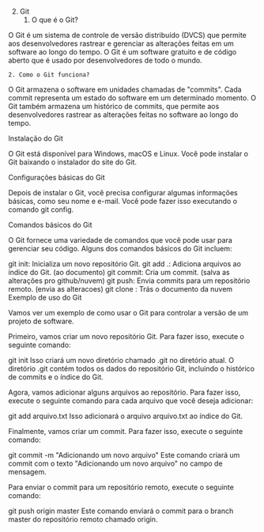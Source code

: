 
2. Git
    1. O que é o Git?

O Git é um sistema de controle de versão distribuído (DVCS) que permite aos desenvolvedores rastrear e gerenciar as alterações feitas em um software ao longo do tempo. O Git é um software gratuito e de código aberto que é usado por desenvolvedores de todo o mundo.

    2. Como o Git funciona?

O Git armazena o software em unidades chamadas de "commits". Cada commit representa um estado do software em um determinado momento. O Git também armazena um histórico de commits, que permite aos desenvolvedores rastrear as alterações feitas no software ao longo do tempo.

Instalação do Git

O Git está disponível para Windows, macOS e Linux. Você pode instalar o Git baixando o instalador do site do Git.

Configurações básicas do Git

Depois de instalar o Git, você precisa configurar algumas informações básicas, como seu nome e e-mail. Você pode fazer isso executando o comando git config.

Comandos básicos do Git

O Git fornece uma variedade de comandos que você pode usar para gerenciar seu código. Alguns dos comandos básicos do Git incluem:

git init: Inicializa um novo repositório Git.
git add .: Adiciona arquivos ao índice do Git. (ao documento)
git commit: Cria um commit. (salva as alterações pro github/nuvem)
git push: Envia commits para um repositório remoto. (envia as alteracoes)
git clone : Trás o documento da nuvem
Exemplo de uso do Git

Vamos ver um exemplo de como usar o Git para controlar a versão de um projeto de software.

Primeiro, vamos criar um novo repositório Git. Para fazer isso, execute o seguinte comando:

git init
Isso criará um novo diretório chamado .git no diretório atual. O diretório .git contém todos os dados do repositório Git, incluindo o histórico de commits e o índice do Git.

Agora, vamos adicionar alguns arquivos ao repositório. Para fazer isso, execute o seguinte comando para cada arquivo que você deseja adicionar:

git add arquivo.txt
Isso adicionará o arquivo arquivo.txt ao índice do Git.

Finalmente, vamos criar um commit. Para fazer isso, execute o seguinte comando:

git commit -m "Adicionando um novo arquivo"
Este comando criará um commit com o texto "Adicionando um novo arquivo" no campo de mensagem.

Para enviar o commit para um repositório remoto, execute o seguinte comando:

git push origin master
Este comando enviará o commit para o branch master do repositório remoto chamado origin.